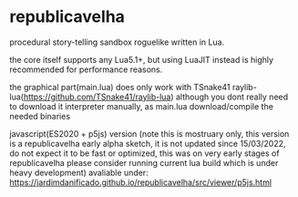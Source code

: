 # republicavelha

procedural story-telling sandbox roguelike written in Lua.



the core itself supports any Lua5.1+, but using LuaJIT instead is highly recommended for performance reasons.

the graphical part(main.lua) does only work with TSnake41 raylib-lua(https://github.com/TSnake41/raylib-lua) although you dont really need to download it interpreter manually, as main.lua download/compile the needed binaries


javascript(ES2020 + p5js) version (note this is mostruary only, this version is a republicavelha early alpha sketch, it is not updated since 15/03/2022, do not expect it to be fast or optimized, this was on very early stages of republicavelha please consider running current lua build which is under heavy development) avaliable under:
https://jardimdanificado.github.io/republicavelha/src/viewer/p5js.html